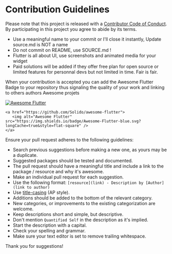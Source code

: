 # Contribution Guidelines

Please note that this project is released with a [Contributor Code of Conduct](https://github.com/spring-projects/spring-framework/blob/master/CODE_OF_CONDUCT.adoc). By participating in this project you agree to abide by its terms.

- Use a meaningful name to your commit or I'll close it instantly, Update source.md is NOT a name
- Do not commit on README, use SOURCE.md !
- Flutter is all about UI, use screenshots and animated media for your widget
- Paid solutions will be added if they offer free plan for open source or limited features for personnal devs but not limited in time. Fair is fair.

When your contribution is accepted you can add the Awesome Flutter Badge to your repository
thus signaling the quality of your work and linking to others authors Awesome projets

 <a href="https://stackoverflow.com/questions/tagged/flutter?sort=votes">
  <img alt="Awesome Flutter" src="https://img.shields.io/badge/Awesome-Flutter-blue.svg?longCache=true&style=flat-square" />
 </a>
 
 ``` 
<a href="https://github.com/Solido/awesome-flutter">
    <img alt="Awesome Flutter" src="https://img.shields.io/badge/Awesome-Flutter-blue.svg?longCache=true&style=flat-square" />
</a>
```
 

Ensure your pull request adheres to the following guidelines:

- Search previous suggestions before making a new one, as yours may be a duplicate.
- Suggested packages should be tested and documented.
- The pull request should have a meaningful title and include a link to the package / resource and why it's awesome.
- Make an individual pull request for each suggestion.
- Use the following format: `[resource](link) - Description by [Author](link to author)`
- Use [title-casing](http://titlecapitalization.com) (AP style).
- Additions should be added to the bottom of the relevant category.
- New categories, or improvements to the existing categorization are welcome.
- Keep descriptions short and simple, but descriptive.
- Don't mention `Quantified Self` in the description as it's implied.
- Start the description with a capital.
- Check your spelling and grammar.
- Make sure your text editor is set to remove trailing whitespace.

Thank you for suggestions!

